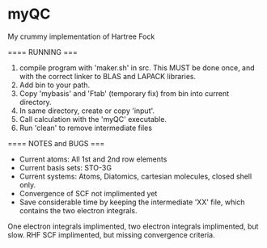 # myQC
My crummy implementation of Hartree Fock

====  RUNNING  ===
1) compile program with 'maker.sh' in src. This MUST be done once, and with the correct linker to BLAS and LAPACK libraries.
2) Add bin to your path.
3) Copy 'mybasis' and 'Ftab' (temporary fix) from bin into current directory.
4) In same directory, create or copy 'input'.
5) Call calculation with the 'myQC' executable.
6) Run 'clean' to remove intermediate files

====  NOTES and BUGS  ===
- Current atoms: All 1st and 2nd row elements 
- Current basis sets: STO-3G
- Current systems: Atoms, Diatomics, cartesian molecules, closed shell only.
- Convergence of SCF not implimented yet
- Save considerable time by keeping the intermediate 'XX' file, which contains the two electron integrals.

One electron integrals implimented, two electron integrals implimented, but slow.
RHF SCF implimented, but missing convergence criteria. 
